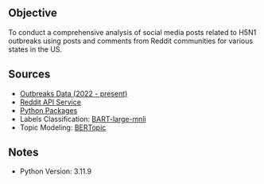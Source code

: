 ## Objective
To conduct a comprehensive analysis of social media posts related to H5N1 outbreaks using posts and comments from Reddit communities for various states in the US.

## Sources

- [Outbreaks Data (2022 - present)](https://www.aphis.usda.gov/livestock-poultry-disease/avian/avian-influenza/hpai-detections/commercial-backyard-flocks)
- [Reddit API Service](https://pullpush.io/)
- [Python Packages](https://pypi.org/)
- Labels Classification: [BART-large-mnli](https://huggingface.co/facebook/bart-large-mnli)
- Topic Modeling: [BERTopic](https://maartengr.github.io/BERTopic/index.html)

## Notes
- Python Version: 3.11.9

